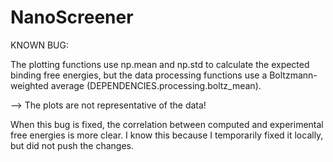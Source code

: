 # NanoScreener

KNOWN BUG:

The plotting functions use np.mean and np.std to calculate the expected binding free energies, 
but the data processing functions use a Boltzmann-weighted average (DEPENDENCIES.processing.boltz_mean).

--> The plots are not representative of the data!

When this bug is fixed, the correlation between computed and experimental free energies is more clear.
I know this because I temporarily fixed it locally, but did not push the changes.
